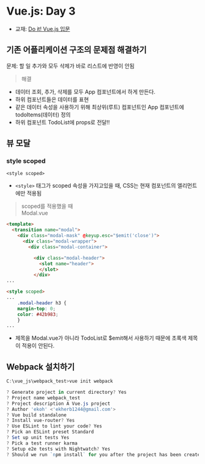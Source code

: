 # Vue.js: Day 3
- 교재: [Do it! Vue.js 입문](http://www.yes24.com/Product/Goods/58206961)

## 기존 어플리케이션 구조의 문제점 해결하기
문제: 할 일 추가와 모두 삭제가 바로 리스트에 반영이 안됨  
> 해결
- 데이터 조회, 추가, 삭제를 모두 App 컴포넌트에서 하게 만든다.
- 하위 컴포넌트들은 데이터를 표현
- 같은 데이터 속성을 사용하기 위해 최상위(루트) 컴포넌트인 App 컴포넌트에 todoItems(데이터) 정의
- 하위 컴포넌트 TodoList에 props로 전달!!

## 뷰 모달
### style scoped
`<style scoped>`
- `<style>` 태그가 scoped 속성을 가지고있을 때, CSS는 현재 컴포넌트의 엘리먼트에만 적용됨

> scoped를 적용했을 때  
Modal.vue
```html
<template>
  <transition name="modal">
    <div class="modal-mask" @keyup.esc="$emit('close')">
      <div class="modal-wrapper">
        <div class="modal-container">

          <div class="modal-header">
            <slot name="header">
            </slot>
          </div>
...

<style scoped>
...
    .modal-header h3 {
    margin-top: 0;
    color: #42b983;
    }
...
```
- 제목을 Modal.vue가 아니라 TodoList로 $emit해서 사용하기 때문에 초록색 제목이 적용이 안된다.

## Webpack 설치하기
```powershell
C:\vue_js\webpack_test>vue init webpack

? Generate project in current directory? Yes
? Project name webpack_test
? Project description A Vue.js project
? Author 'ekoh' <'ekherb1244@gmail.com'>
? Vue build standalone
? Install vue-router? Yes
? Use ESLint to lint your code? Yes
? Pick an ESLint preset Standard
? Set up unit tests Yes
? Pick a test runner karma
? Setup e2e tests with Nightwatch? Yes
? Should we run `npm install` for you after the project has been created? (recommended) npm
```

